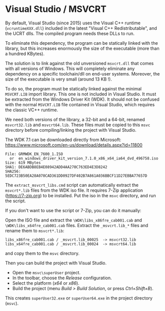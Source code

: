 
Visual Studio / MSVCRT
======================

By default, Visual Studio (since 2015) uses the Visual C++ runtime
(`vcruntimeXXX.dll`) included in the latest "Visual C++ Redistributable", and
the UCRT dlls. The compiled program needs these DLLs to run.

To eliminate this dependency, the program can be statically linked with the
library, but this increases enormously the size of the executable (more than a
hundred KBytes).

The solution is to link against the old unversioned `msvcrt.dll` that comes with
all versions of Windows. This will completely eliminate any dependency on a
specific toolchain/dll on end-user systems. Moreover, the size of the executable
is very small (around 13 KB !).

To do so, the program must be statically linked against the minimal `MSVCRT.LIB`
import library. This one is not included in Visual Studio. It must be extracted
from the Windows Driver Kit (WDK). It should not be confused with the normal
`MSVCRT.LIB` file contained in Visual Studio, which requires the classic VC++ runtime.

We need both versions of the library, a 32-bit and a 64-bit, renamed
`msvcrt32.lib` and `msvcrt64.lib`. These files must be copied to this `msvc`
directory before compiling/linking the project with Visual Studio.

The WDK 7.1 can be downloaded directly from Microsoft:  
<https://www.microsoft.com/en-us/download/details.aspx?id=11800>

	File: GRMWDK_EN_7600_1.ISO
	  or  en_windows_driver_kit_version_7.1.0_x86_x64_ia64_dvd_496758.iso
	Size: 619 MBytes
	SHA1: DE6ABDB8EB4E08942ADD4AA270C763ED4E3D8242
	SHA256: 5EDC723B50EA28A070CAD361DD0927DF402B7A861A036BBCF11D27EBBA77657D

The `extract_msvcrt_libs.cmd` script can automatically extract the `msvcrt*.lib`
files from the WDK iso file. It requires 7-Zip application (<https://7-zip.org>)
to be installed. Put the iso in the `msvc` directory, and run the script.

If you don't want to use the script or 7-Zip, you can do it manually:

Open the ISO file and extract the `\WDK\libs_x86fre_cab001.cab` and
`\WDK\libs_x64fre_cab001.cab` files.
Extract the `_msvcrt.lib_*` files and rename them to `msvcrt*.lib`:

	libs_x86fre_cab001.cab / _msvcrt.lib_00025  -> msvcrt32.lib
	libs_x64fre_cab001.cab / _msvcrt.lib_00024  -> msvcrt64.lib

and copy them to the `msvc` directory.

Then you can build the project with Visual Studio.

- Open the `msvc\superUser` project.
- In the toolbar, choose the _Release_ configuration.
- Select the platform (_x64_ or _x86_).
- Build the project (menu _Build > Build Solution_, or press _Ctrl+Shift+B_).

This creates `superUser32.exe` or `superUser64.exe` in the project directory (`msvc`).
